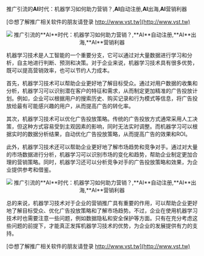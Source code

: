 推广引流的**AI**时代：机器学习如何助力营销？,**AI**自动注册,**AI**出海,**AI**营销利器

[😍想了解推广相关软件的朋友请登录 http://www.vst.tw](http://www.vst.tw)

 <center><img src="https://vst.tw/MP4/tuiguang/png/7.png" alt="推广引流的**AI**时代：机器学习如何助力营销？,**AI**自动注册,**AI**出海,**AI**营销利器"></center>

机器学习技术是人工智能的一个重要分支，它可以通过对大量数据进行学习和分析，自主地进行判断、预测和决策。对于企业来说，机器学习技术具有很多优势，既可以提高营销效率，也可以节约人力成本。

首先，机器学习技术可以帮助企业更好地了解目标受众。通过对用户数据的收集和分析，机器学习可以识别潜在客户的特征和需求，从而制定更加精准的广告投放计划。例如，企业可以根据用户的搜索历史、购买记录和行为模式等信息，将广告投放给最有可能感兴趣的用户，从而提高广告的转化率。

其次，机器学习技术可以优化广告投放策略。传统的广告投放方式通常采用人工决策，但这种方式容易受到主观因素的影响，同时无法实时调整。而机器学习可以根据实时的数据分析结果，自动优化广告投放策略，从而提高广告的效果和ROI。

此外，机器学习技术还可以帮助企业更好地了解市场趋势和竞争对手。通过对大量的市场数据进行分析，机器学习可以识别市场的变化和趋势，帮助企业制定更加合理的营销策略。同时，机器学习还可以分析竞争对手的广告投放策略和效果，为企业提供参考和借鉴。

 <center><img src="https://vst.tw/MP4/tuiguang/png/1.png" alt="推广引流的**AI**时代：机器学习如何助力营销？,**AI**自动注册,**AI**出海,**AI**营销利器"></center>

总的来说，机器学习技术对于企业的营销推广具有重要的作用，可以帮助企业更好地了解目标受众、优化广告投放策略和了解市场趋势。不过，企业在使用机器学习技术时也需要注意一些问题，例如数据隐私和安全保护等方面。只有在充分考虑这些问题的前提下，才能真正发挥机器学习技术的优势，为企业的发展提供有力的支持。

[😍想了解推广相关软件的朋友请登录 http://www.vst.tw](http://www.vst.tw)



